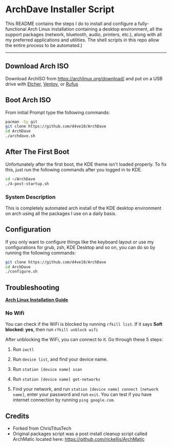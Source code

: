 # ArchDave Installer Script

This README contains the steps I do to install and configure a fully-functional Arch Linux installation containing a desktop environment, all the support packages (network, bluetooth, audio, printers, etc.), along with all my preferred applications and utilities. The shell scripts in this repo allow the entire process to be automated.)

---
## Download Arch ISO

Download ArchISO from <https://archlinux.org/download/> and put on a USB drive with [Etcher](https://www.balena.io/etcher/), [Ventoy](https://www.ventoy.net/en/index.html), or [Rufus](https://rufus.ie/en/)

## Boot Arch ISO

From initial Prompt type the following commands:

```bash
pacman -Sy git
git clone https://github.com/d4ve10/ArchDave
cd ArchDave
./archdave.sh
```

## After The First Boot

Unfortunately after the first boot, the KDE theme isn't loaded properly.
To fix this, just run the following commands after you logged in to KDE.

```bash
cd ~/ArchDave
./4-post-startup.sh
```

### System Description
This is completely automated arch install of the KDE desktop environment on arch using all the packages I use on a daily basis.

## Configuration
If you only want to configure things like the keyboard layout or use my configurations for grub, zsh, KDE Desktop and so on, you can do so by running the following commands:

```bash
git clone https://github.com/d4ve10/ArchDave
cd ArchDave
./configure.sh
```

## Troubleshooting

__[Arch Linux Installation Guide](https://github.com/rickellis/Arch-Linux-Install-Guide)__

### No Wifi

You can check if the WiFi is blocked by running `rfkill list`.
If it says **Soft blocked: yes**, then run `rfkill unblock wifi`

After unblocking the WiFi, you can connect to it. Go through these 5 steps:

1. Run `iwctl`

2. Run `device list`, and find your device name.

3. Run `station [device name] scan`

4. Run `station [device name] get-networks`

5. Find your network, and run `station [device name] connect [network name]`, enter your password and run `exit`. You can test if you have internet connection by running `ping google.com`. 

## Credits
- Forked from ChrisTitusTech
- Original packages script was a post install cleanup script called ArchMatic located here: https://github.com/rickellis/ArchMatic
